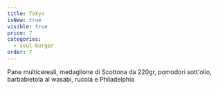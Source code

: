 ```yaml
---
title: Tokyo
isNew: true
visible: true
price: 7
categories:
  - soul-burger
order: 7
---
```

Pane multicereali, medaglione di Scottona da 220gr, pomodori sott'olio, barbabietola al wasabi, rucola e Philadelphia